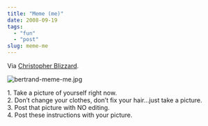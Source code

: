 ```yaml
---
title: "Meme (me)"
date: 2008-09-19
tags: 
  - "fun"
  - "post"
slug: meme-me
---
```


Via [Christopher Blizzard](http://www.0xdeadbeef.com/weblog/?p=754).

![bertrand-meme-me.jpg](/assets/images/bertrand-meme-me.jpg)

1\. Take a picture of yourself right now.  
2\. Don’t change your clothes, don’t fix your hair...just take a picture.  
3\. Post that picture with NO editing.  
4\. Post these instructions with your picture.
